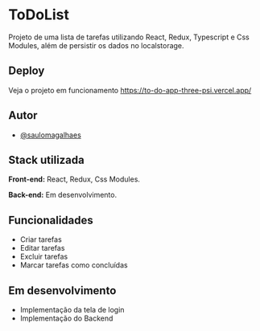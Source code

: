 
# ToDoList

Projeto de uma lista de tarefas utilizando React, Redux, Typescript e Css Modules, além de persistir os dados no localstorage.

## Deploy

Veja o projeto em funcionamento https://to-do-app-three-psi.vercel.app/

## Autor

- [@saulomagalhaes](https://www.linkedin.com/in/sauloam/)
## Stack utilizada

**Front-end:** React, Redux, Css Modules.

**Back-end:** Em desenvolvimento.


## Funcionalidades

- Criar tarefas
- Editar tarefas
- Excluir tarefas
- Marcar tarefas como concluídas


## Em desenvolvimento

- Implementação da tela de login
- Implementação do Backend
